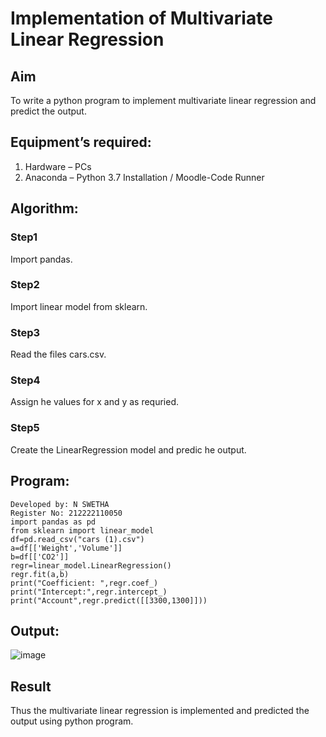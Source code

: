 # Implementation of Multivariate Linear Regression
## Aim
To write a python program to implement multivariate linear regression and predict the output.
## Equipment’s required:
1.	Hardware – PCs
2.	Anaconda – Python 3.7 Installation / Moodle-Code Runner
## Algorithm:
### Step1
Import pandas.
### Step2
Import linear model from sklearn.
### Step3
Read the files cars.csv.
### Step4
Assign he values for x and y as requried.
### Step5
Create the LinearRegression model and predic he output.
## Program:
```
Developed by: N SWETHA
Register No: 212222110050
import pandas as pd
from sklearn import linear_model
df=pd.read_csv("cars (1).csv")
a=df[['Weight','Volume']]
b=df[['CO2']]
regr=linear_model.LinearRegression()
regr.fit(a,b)
print("Coefficient: ",regr.coef_)
print("Intercept:",regr.intercept_)
print("Account",regr.predict([[3300,1300]]))
```
## Output:
![image](https://github.com/Swetha733N/Multivariate-Linear-Regression/assets/122199934/d178cd93-1ccd-49b1-8092-3ee61eafd7dd)

## Result
Thus the multivariate linear regression is implemented and predicted the output using python program.
